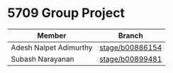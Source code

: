# 5709 Group Project

| Member                 | Branch                                                                                       |
| ---------------------- | -------------------------------------------------------------------------------------------- |
| Adesh Nalpet Adimurthy | [stage/b00886154](https://git.cs.dal.ca/adimurthy/5709-group-project/-/tree/stage/b00886154) |
| Subash Narayanan       | [stage/b00899481](https://git.cs.dal.ca/adimurthy/5709-group-project/-/tree/stage/B00899481) |

